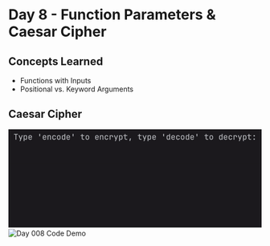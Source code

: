# Day 8 - Function Parameters & Caesar Cipher
## Concepts Learned
- Functions with Inputs
- Positional vs. Keyword Arguments
## Caesar Cipher
![Day 008 Code Demo](../gifs/Day008i.gif)
![Day 008 Code Demo](../gifs/Day008ii.gif)
